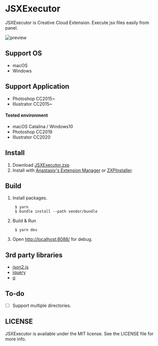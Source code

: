 # JSXExecutor
JSXExecutor is Creative Cloud Extension. Execute jsx files easily from panel.

![preview](https://cloud.githubusercontent.com/assets/966109/12298895/baf90764-ba57-11e5-9593-cbd35d2ee2f1.png)

## Support OS
- macOS
- Windows

## Support Application
- Photoshop CC2015~
- Illustrator CC2015~

#### Tested environment
- macOS Catalina / Windows10
- Photoshop CC2019
- Illustrator CC2020

## Install
1. Download [JSXExecutor.zxp](https://github.com/moremorefor/JSXExecutor/releases/)
2. Install with [Anastasiy's Extension Manager](https://install.anastasiy.com/) or [ZXPInstaller](http://zxpinstaller.com/).


## Build

1. Install packages.

        $ yarn
        $ bundle install --path vendor/bundle

2. Build & Run

        $ yarn dev


4. Open [http://localhost:8088/](http://localhost:8088/) for debug.

## 3rd party libraries
- [json2.js](https://github.com/douglascrockford/JSON-js)
- [jquery](https://github.com/jquery/jquery)
- [q](https://github.com/kriskowal/q)

## To-do
- [ ] Support multiple directories.

## LICENSE
JSXExecutor is available under the MIT license. See the LICENSE file for more info.
